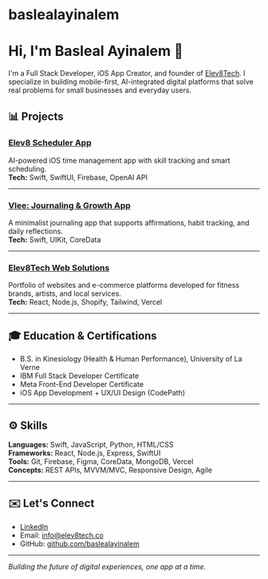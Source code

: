 # baslealayinalem
# Hi, I'm Basleal Ayinalem 👋

I'm a Full Stack Developer, iOS App Creator, and founder of [Elev8Tech](https://elev8tech.co). I specialize in building mobile-first, AI-integrated digital platforms that solve real problems for small businesses and everyday users.

## 📊 Projects

### [Elev8 Scheduler App](https://github.com/baslealayinalem/elev8-scheduler)
AI-powered iOS time management app with skill tracking and smart scheduling.  
**Tech:** Swift, SwiftUI, Firebase, OpenAI API

---

### [Vlee: Journaling & Growth App](https://github.com/baslealayinalem/vlee-app)
A minimalist journaling app that supports affirmations, habit tracking, and daily reflections.  
**Tech:** Swift, UIKit, CoreData

---

### [Elev8Tech Web Solutions](https://elev8tech.co)
Portfolio of websites and e-commerce platforms developed for fitness brands, artists, and local services.  
**Tech:** React, Node.js, Shopify, Tailwind, Vercel

---

## 🎓 Education & Certifications
- B.S. in Kinesiology (Health & Human Performance), University of La Verne
- IBM Full Stack Developer Certificate
- Meta Front-End Developer Certificate
- iOS App Development + UX/UI Design (CodePath)

---

## ⚙️ Skills
**Languages:** Swift, JavaScript, Python, HTML/CSS  
**Frameworks:** React, Node.js, Express, SwiftUI  
**Tools:** Git, Firebase, Figma, CoreData, MongoDB, Vercel  
**Concepts:** REST APIs, MVVM/MVC, Responsive Design, Agile

---

## ✉️ Let's Connect
- [LinkedIn](https://linkedin.com/in/baslealayinalem)
- Email: info@elev8tech.co
- GitHub: [github.com/baslealayinalem](https://github.com/baslealayinalem)

---

*Building the future of digital experiences, one app at a time.*

